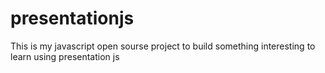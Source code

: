 # presentationjs
This is my javascript open sourse project to build something interesting to learn using presentation js
